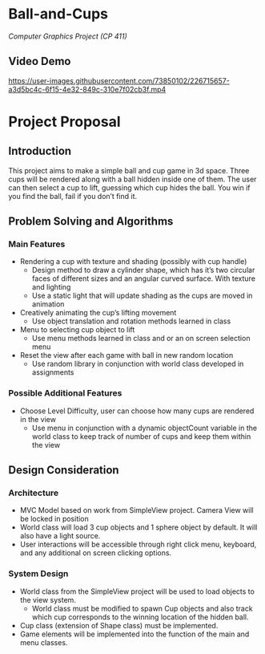 # Ball-and-Cups
_Computer Graphics Project (CP 411)_

## Video Demo

https://user-images.githubusercontent.com/73850102/226715657-a3d5bc4c-6f15-4e32-849c-310e7f02cb3f.mp4

# Project Proposal

## Introduction
This project aims to make a simple ball and cup game in 3d space. Three cups will be rendered along with a ball hidden inside one of them. The user can then select a cup to lift, guessing which cup hides the ball. You win if you find the ball, fail if you don’t find it.

## Problem Solving and Algorithms
### Main Features
- Rendering a cup with texture and shading (possibly with cup handle)
  - Design method to draw a cylinder shape, which has it’s two circular faces of different sizes and an angular curved surface. With texture and lighting
  - Use a static light that will update shading as the cups are moved in animation
- Creatively animating the cup’s lifting movement
  - Use object translation and rotation methods learned in class
- Menu to selecting cup object to lift
  - Use menu methods learned in class and or an on screen selection menu
- Reset the view after each game with ball in new random location
  - Use random library in conjunction with world class developed in assignments
### Possible Additional Features
- Choose Level Difficulty, user can choose how many cups are rendered in the view
  - Use menu in conjunction with a dynamic objectCount variable in the world class to keep track of number of cups and keep them within the view
## Design Consideration
### Architecture
- MVC Model based on work from SimpleView project. Camera View will be locked in position
- World class will load 3 cup objects and 1 sphere object by default. It will also have a light source.
- User interactions will be accessible through right click menu, keyboard, and any additional on screen clicking options.
### System Design
- World class from the SimpleView project will be used to load objects to the view system.
  - World class must be modified to spawn Cup objects and also track which cup corresponds to the winning location of the hidden ball.
- Cup class (extension of Shape class) must be implemented.
- Game elements will be implemented into the function of the main and menu classes.
